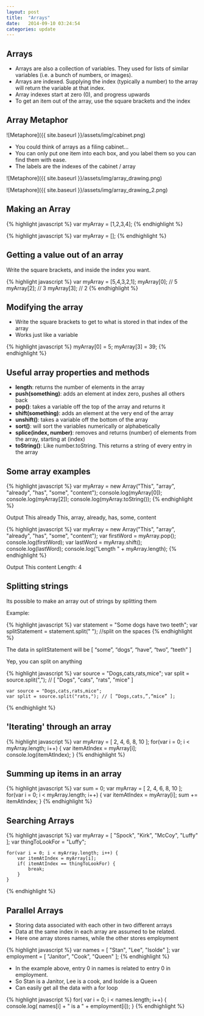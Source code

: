 ```yaml
---
layout: post
title:  "Arrays"
date:   2014-09-10 03:24:54
categories: update
---
```



Arrays
-------------------

- Arrays are also a collection of variables. They used for lists of similar variables (i.e. a bunch of numbers, or images).
- Arrays are indexed. Supplying the index (typically a number) to the array will return the variable at that index.
- Array indexes start at zero (0), and progress upwards
- To get an item out of the array, use the square brackets and the index

Array Metaphor
-------------------

![Metaphore]({{ site.baseurl }}/assets/img/cabinet.png)

- You could think of arrays as a filing cabinet…
- You can only put one item into each box, and you label them so you can find them with ease.
- The labels are the indexes of the cabinet / array

![Metaphore]({{ site.baseurl }}/assets/img/array_drawing.png)

![Metaphore]({{ site.baseurl }}/assets/img/array_drawing_2.png)


Making an Array
---------------------

{% highlight javascript %}
	var myArray = [1,2,3,4];
{% endhighlight %}

{% highlight javascript %}
	var myArray = [];
{% endhighlight %}


Getting a value out of an array
-----------------------


Write the square brackets, and inside the index you want.

{% highlight javascript %}
	var myArray = [5,4,3,2,1];
	myArray[0]; // 5
	myArray[2]; // 3
	myArray[3]; // 2
{% endhighlight %}


Modifying the array
-------------------------


- Write the square brackets to get to what is stored in that index of the array
- Works just like a variable

{% highlight javascript %}
	myArray[0] = 5;
	myArray[3] = 39;
{% endhighlight %}

Useful array properties and methods
--------------------------

- **length**: returns the number of elements in the array
- **push(something)**: adds an element at index zero, pushes all others back
- **pop()**: takes a variable off the top of the array and returns it
- **shift(something)**: adds an element at the very end of the array
- **unshift()**: takes a variable off the bottom of the array
- **sort()**: will sort the variables numerically or alphabetically
- **splice(index, number)**: removes and returns (number) of elements from the array, starting at (index)
- **toString()**: Like number.toString. This returns a string of every entry in the array

Some array examples
---------------------------------

{% highlight javascript %}
	var myArray = new Array("This", "array", "already", "has", "some", "content");
	console.log(myArray[0]);
	console.log(myArray[2]);
	console.log(myArray.toString());
{% endhighlight %}

Output
This
already
This, array, already, has, some, content

{% highlight javascript %}
	var myArray = new Array("This", "array", "already", "has", "some", "content");
	var firstWord = myArray.pop();
	console.log(firstWord);
	var lastWord = myArray.shift();
	console.log(lastWord);
	console.log("Length " + myArray.length);
{% endhighlight %}

Output
This
content
Length: 4


Splitting strings
------------------------------

Its possible to make an array out of strings by splitting  them

Example:

{% highlight javascript %}
	var statement = "Some dogs have two teeth";
	var splitStatement = statement.split(" "); //split on the spaces
{% endhighlight %}

The data in splitStatement will be
[ “some”, “dogs”, “have”, “two”, “teeth” ]


Yep, you can split on anything

{% highlight javascript %}
	var source = "Dogs,cats,rats,mice";
	var split = source.split(","); // [ "Dogs", "cats", "rats", "mice" ]

	var source = "Dogs,cats,rats,mice";
	var split = source.split("rats,"); // [ “Dogs,cats,”,“mice” ];
{% endhighlight %}


'Iterating' through an array
----------------------------------

{% highlight javascript %}
	var myArray = [ 2, 4, 6, 8, 10 ];
	for(var i = 0; i < myArray.length; i++) {
		var itemAtIndex = myArray[i];
		console.log(itemAtIndex);
	}
{% endhighlight %}

Summing up items in an array
-------------------------------------

{% highlight javascript %}
	var sum = 0;
	var myArray = [ 2, 4, 6, 8, 10 ];
	for(var i = 0; i < myArray.length; i++) {
		var itemAtIndex = myArray[i];
		sum += itemAtIndex;
	}
{% endhighlight %}

Searching Arrays
----------------------------------------


{% highlight javascript %}
	var myArray = [ "Spock", "Kirk", "McCoy", "Luffy" ];
	var thingToLookFor = "Luffy";

	for(var i = 0; i < myArray.length; i++) {
		var itemAtIndex = myArray[i];
		if( itemAtIndex == thingToLookFor) {
			break;
		}
	}
{% endhighlight %}


Parallel Arrays
-----------------------------------

- Storing data associated with each other in two different arrays
- Data at the same index in each array are assumed to be related.
- Here one array stores names, while the other stores employment

{% highlight javascript %}
var names = [ "Stan", "Lee", "Isolde" ];
var employment = [ "Janitor", "Cook", "Queen" ];
{% endhighlight %}

- In the example above, entry 0 in names is related to entry 0 in employment.
- So Stan is a Janitor, Lee is a cook, and Isolde is a Queen
- Can easily get all the data with a for loop

{% highlight javascript %}
for( var i = 0; i < names.length; i++) {
	console.log( names[i] + " is a " + employment[i]);
}
{% endhighlight %}
